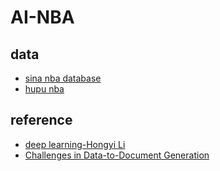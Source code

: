 # AI-NBA
## data
- [sina nba database](http://nba.sports.sina.com.cn/match_result.php?dpc=1)
- [hupu nba](https://nba.hupu.com/schedule)
## reference
- [deep learning-Hongyi Li](http://www.bilibili.com/video/av9770302/)
- [Challenges in Data-to-Document Generation](https://arxiv.org/pdf/1707.08052.pdf)
